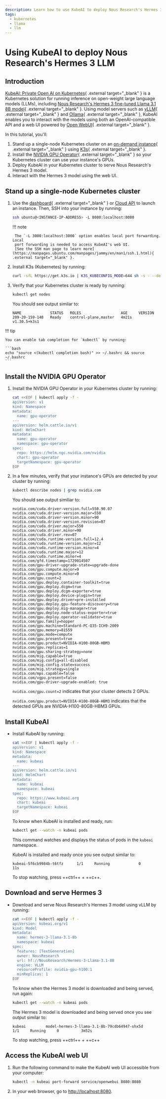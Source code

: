 ```yaml
---
description: Learn how to use KubeAI to deploy Nous Research's Hermes 3 LLM.
tags:
  - kubernetes
  - llama
  - llm
---
```


# Using KubeAI to deploy Nous Research's Hermes 3 LLM

## Introduction

[KubeAI: Private Open AI on Kubernetes](https://github.com/substratusai/kubeai){ .external target="_blank" }
is a Kubernetes solution for running inference on open-weight large language
models (LLMs), including
[Nous Research's Hermes 3 fine-tuned Llama 3.1 8B model](https://nousresearch.com/hermes3/){ .external target="_blank" }.
Using model servers such as
[vLLM](https://blog.vllm.ai/2023/06/20/vllm.html){ .external target="_blank" }
and [Ollama](https://ollama.com/){ .external target="_blank" },
KubeAI enables you to interact with the models using both an OpenAI-compatible
API and a web UI powered by [Open WebUI](https://openwebui.com/){ .external target="_blank" }.

In this tutorial, you'll:

1. Stand up a single-node Kubernetes cluster on an
   [on-demand instance](https://lambdalabs.com/service/gpu-cloud){ .external target="_blank" }
   using [K3s](https://k3s.io/){ .external target="_blank" }.
1. Install the
   [NVIDIA GPU Operator](https://docs.nvidia.com/datacenter/cloud-native/gpu-operator/latest/index.html){ .external target="_blank" }
   so your Kubernetes cluster can use your instance's GPUs.
1. Deploy KubeAI in your Kubernetes cluster to serve Nous Research's Hermes 3
   model.
1. Interact with the Hermes 3 model using the web UI.

## Stand up a single-node Kubernetes cluster

1. Use the
   [dashboard](https://cloud.lambdalabs.com/instances){ .external target="_blank" }
   or [Cloud API](../../public-cloud/cloud-api.md#launching-instances) to launch
   an instance. Then, SSH into your instance by running:

    ```bash
    ssh ubuntu@<INSTANCE-IP-ADDRESS> -L 8080:localhost:8080
    ```

    !!! note

        The `-L 3000:localhost:3000` option enables local port forwarding. Local
        port forwarding is needed to access KubeAI's web UI.
        [See the SSH man page to learn more](https://manpages.ubuntu.com/manpages/jammy/en/man1/ssh.1.html){ .external target="_blank" }.

1. Install K3s (Kubernetes) by running:

    ```bash
    curl -sfL https://get.k3s.io | K3S_KUBECONFIG_MODE=644 sh -s - --default-runtime=nvidia
    ```

1. Verify that your Kubernetes cluster is ready by running:

    ```bash
    kubectl get nodes
    ```

    You should see output similar to:

    ```{.text .no-copy}
    NAME             STATUS   ROLES                  AGE     VERSION
    209-20-159-148   Ready    control-plane,master   4m21s   v1.30.5+k3s1
    ```

!!! tip

    You can enable tab completion for `kubectl` by running:

    ```bash
    echo "source <(kubectl completion bash)" >> ~/.bashrc && source ~/.bashrc
    ```

## Install the NVIDIA GPU Operator

1. Install the NVIDIA GPU Operator in your Kubernetes cluster by running:

    ```bash
    cat <<EOF | kubectl apply -f -
    apiVersion: v1
    kind: Namespace
    metadata:
      name: gpu-operator
    ---
    apiVersion: helm.cattle.io/v1
    kind: HelmChart
    metadata:
      name: gpu-operator
      namespace: gpu-operator
    spec:
      repo: https://helm.ngc.nvidia.com/nvidia
      chart: gpu-operator
      targetNamespace: gpu-operator
    EOF
    ```

1. In a few minutes, verify that your instance's GPUs are detected by your
   cluster by running:

    ```bash
    kubectl describe nodes | grep nvidia.com
    ```

    You should see output similiar to:

    ```{.text .no-copy}
    nvidia.com/cuda.driver-version.full=550.90.07
    nvidia.com/cuda.driver-version.major=550
    nvidia.com/cuda.driver-version.minor=90
    nvidia.com/cuda.driver-version.revision=07
    nvidia.com/cuda.driver.major=550
    nvidia.com/cuda.driver.minor=90
    nvidia.com/cuda.driver.rev=07
    nvidia.com/cuda.runtime-version.full=12.4
    nvidia.com/cuda.runtime-version.major=12
    nvidia.com/cuda.runtime-version.minor=4
    nvidia.com/cuda.runtime.major=12
    nvidia.com/cuda.runtime.minor=4
    nvidia.com/gfd.timestamp=1729014507
    nvidia.com/gpu-driver-upgrade-state=upgrade-done
    nvidia.com/gpu.compute.major=9
    nvidia.com/gpu.compute.minor=0
    nvidia.com/gpu.count=2
    nvidia.com/gpu.deploy.container-toolkit=true
    nvidia.com/gpu.deploy.dcgm=true
    nvidia.com/gpu.deploy.dcgm-exporter=true
    nvidia.com/gpu.deploy.device-plugin=true
    nvidia.com/gpu.deploy.driver=pre-installed
    nvidia.com/gpu.deploy.gpu-feature-discovery=true
    nvidia.com/gpu.deploy.mig-manager=true
    nvidia.com/gpu.deploy.node-status-exporter=true
    nvidia.com/gpu.deploy.operator-validator=true
    nvidia.com/gpu.family=hopper
    nvidia.com/gpu.machine=Standard-PC-Q35-ICH9-2009
    nvidia.com/gpu.memory=81559
    nvidia.com/gpu.mode=compute
    nvidia.com/gpu.present=true
    nvidia.com/gpu.product=NVIDIA-H100-80GB-HBM3
    nvidia.com/gpu.replicas=1
    nvidia.com/gpu.sharing-strategy=none
    nvidia.com/mig.capable=true
    nvidia.com/mig.config=all-disabled
    nvidia.com/mig.config.state=success
    nvidia.com/mig.strategy=single
    nvidia.com/mps.capable=false
    nvidia.com/vgpu.present=false
    nvidia.com/gpu-driver-upgrade-enabled: true
    ```

    `nvidia.com/gpu.count=2` indicates that your cluster detects 2 GPUs.

    `nvidia.com/gpu.product=NVIDIA-H100-80GB-HBM3` indicates that the detected
    GPUs are NVIDIA-H100-80GB-HBM3 GPUs.

## Install KubeAI

- Install KubeAI by running:

    ```bash
    cat <<EOF | kubectl apply -f -
    apiVersion: v1
    kind: Namespace
    metadata:
      name: kubeai
    ---
    apiVersion: helm.cattle.io/v1
    kind: HelmChart
    metadata:
      name: kubeai
      namespace: kubeai
    spec:
      repo: https://www.kubeai.org
      chart: kubeai
      targetNamespace: kubeai
    EOF
    ```

    To know when KubeAI is installed and ready, run:

    ```bash
    kubectl get --watch -n kubeai pods
    ```

    This command watches and displays the status of pods in the `kubeai`
    namespace.

    KubeAI is installed and ready once you see output similar to:

    ```{.text .no-copy}
    kubeai-5f6cb9984b-t6tfz      1/1     Running             0          11s
    ```

    To stop watching, press ++ctrl++ + ++c++.

## Download and serve Hermes 3

- Download and serve Nous Research's Hermes 3 model using vLLM by running:

    ```bash
    cat <<EOF | kubectl apply -f -
    apiVersion: kubeai.org/v1
    kind: Model
    metadata:
      name: hermes-3-llama-3.1-8b
      namespace: kubeai
    spec:
      features: [TextGeneration]
      owner: NousResearch
      url: hf://NousResearch/Hermes-3-Llama-3.1-8B
      engine: VLLM
      resourceProfile: nvidia-gpu-h100:1
      minReplicas: 1
    EOF
    ```

    To know when the Hermes 3 model is downloaded and being served, run again:

    ```bash
    kubectl get --watch -n kubeai pods
    ```

    The Hermes 3 model is downloaded and being served once you see output
    similar to:

    ```{.text .no-copy}
    kubeai         model-hermes-3-llama-3.1-8b-79cdb64947-shx5d                 1/1     Running     0          3m52s
    ```

    To stop watching, press ++ctrl++ + ++c++

## Access the KubeAI web UI

1. Run the following command to make the KubeAI web UI accessible from your
   computer:

    ```bash
    kubectl -n kubeai port-forward service/openwebui 8080:8080
    ```

1. In your web browser, go to <http://localhost:8080>.
